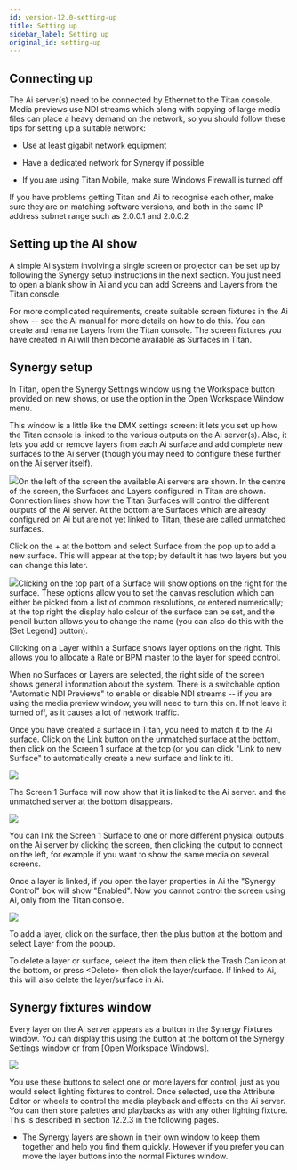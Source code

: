 ```yaml
---
id: version-12.0-setting-up
title: Setting up
sidebar_label: Setting up
original_id: setting-up
---
```


Connecting up
-------------

The Ai server(s) need to be connected by Ethernet to the Titan console.
Media previews use NDI streams which along with copying of large media
files can place a heavy demand on the network, so you should follow
these tips for setting up a suitable network:

-   Use at least gigabit network equipment

-   Have a dedicated network for Synergy if possible

-   If you are using Titan Mobile, make sure Windows Firewall is turned
    off

If you have problems getting Titan and Ai to recognise each other, make
sure they are on matching software versions, and both in the same IP
address subnet range such as 2.0.0.1 and 2.0.0.2

Setting up the AI show
----------------------

A simple Ai system involving a single screen or projector can be set up
by following the Synergy setup instructions in the next section. You
just need to open a blank show in Ai and you can add Screens and Layers
from the Titan console.

For more complicated requirements, create suitable screen fixtures in
the Ai show -- see the Ai manual for more details on how to do this. You
can create and rename Layers from the Titan console. The screen fixtures
you have created in Ai will then become available as Surfaces in Titan.

Synergy setup
-------------

In Titan, open the Synergy Settings window using the Workspace button
provided on new shows, or use the option in the Open Workspace Window
menu.

This window is a little like the DMX settings screen: it lets you set up
how the Titan console is linked to the various outputs on the Ai
server(s). Also, it lets you add or remove layers from each Ai surface
and add complete new surfaces to the Ai server (though you may need to
configure these further on the Ai server itself).

![](/docs/images/image272.png)On the left of the screen the available Ai
servers are shown. In the centre of the screen, the Surfaces and Layers
configured in Titan are shown. Connection lines show how the Titan
Surfaces will control the different outputs of the Ai server. At the
bottom are Surfaces which are already configured on Ai but are not yet
linked to Titan, these are called unmatched surfaces.

Click on the + at the bottom and select Surface from the pop up to add a
new surface. This will appear at the top; by default it has two layers
but you can change this later.

![](/docs/images/image273.png)Clicking on the top part of a Surface will
show options on the right for the surface. These options allow you to
set the canvas resolution which can either be picked from a list of
common resolutions, or entered numerically; at the top right the display
halo colour of the surface can be set, and the pencil button allows you
to change the name (you can also do this with the \[Set Legend\]
button).

Clicking on a Layer within a Surface shows layer options on the right.
This allows you to allocate a Rate or BPM master to the layer for speed
control.

When no Surfaces or Layers are selected, the right side of the screen
shows general information about the system. There is a switchable option
"Automatic NDI Previews" to enable or disable NDI streams -- if you are
using the media preview window, you will need to turn this on. If not
leave it turned off, as it causes a lot of network traffic.

Once you have created a surface in Titan, you need to match it to the Ai
surface. Click on the Link button on the unmatched surface at the
bottom, then click on the Screen 1 surface at the top (or you can click
"Link to new Surface" to automatically create a new surface and link to
it).

![](/docs/images/image274.png)

The Screen 1 Surface will now show that it is linked to the Ai server.
and the unmatched server at the bottom disappears.

![](/docs/images/image275.png)

You can link the Screen 1 Surface to one or more different physical
outputs on the Ai server by clicking the screen, then clicking the
output to connect on the left, for example if you want to show the same
media on several screens.

Once a layer is linked, if you open the layer properties in Ai the
"Synergy Control" box will show "Enabled". Now you cannot control the
screen using Ai, only from the Titan console.

![](/docs/images/image276.png)

To add a layer, click on the surface, then the plus button at the bottom
and select Layer from the popup.

To delete a layer or surface, select the item then click the Trash Can
icon at the bottom, or press \<Delete\> then click the layer/surface. If
linked to Ai, this will also delete the layer/surface in Ai.

Synergy fixtures window
-----------------------

Every layer on the Ai server appears as a button in the Synergy Fixtures
window. You can display this using the button at the bottom of the
Synergy Settings window or from \[Open Workspace Windows\].

![](/docs/images/image277.png)

You use these buttons to select one or more layers for control, just as
you would select lighting fixtures to control. Once selected, use the
Attribute Editor or wheels to control the media playback and effects on
the Ai server. You can then store palettes and playbacks as with any
other lighting fixture. This is described in section 12.2.3 in the
following pages.

-   The Synergy layers are shown in their own window to keep them
    together and help you find them quickly. However if you prefer you
    can move the layer buttons into the normal Fixtures window.



